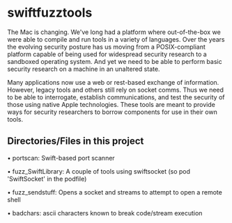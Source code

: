 # swiftfuzztools

The Mac is changing. We've long had a platform where out-of-the-box we were able to compile and run tools in a variety of languages. Over the years the evolving security posture has us moving from a POSIX-compliant platform capable of being used for widespread security research to a sandboxed operating system. And yet we need to be able to perform basic security research on a machine in an unaltered state. 

Many applications now use a web or rest-based exchange of information. However, legacy tools and others still rely on socket comms. Thus we need to be able to interrogate, establish communications, and test the security of those using native Apple technologies. These tools are meant to provide ways for security researchers to borrow components for use in their own tools. 

## Directories/Files in this project

• portscan: Swift-based port scanner

• fuzz_SwiftLibrary: A couple of tools using swiftsocket (so pod 'SwiftSocket' in the podfile)

• fuzz_sendstuff: Opens a socket and streams to attempt to open a remote shell

• badchars: ascii characters known to break code/stream execution

